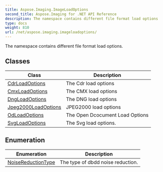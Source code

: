 ```yaml
---
title: Aspose.Imaging.ImageLoadOptions
second_title: Aspose.Imaging for .NET API Reference
description: The namespace contains different file format load options
type: docs
weight: 810
url: /net/aspose.imaging.imageloadoptions/
---
```

The namespace contains different file format load options.

## Classes

| Class | Description |
| --- | --- |
| [CdrLoadOptions](./cdrloadoptions/) | The Cdr load options |
| [CmxLoadOptions](./cmxloadoptions/) | The CMX load options |
| [DngLoadOptions](./dngloadoptions/) | The DNG load options |
| [Jpeg2000LoadOptions](./jpeg2000loadoptions/) | JPEG2000 load options |
| [OdLoadOptions](./odloadoptions/) | The Open Dcocument Load Options |
| [SvgLoadOptions](./svgloadoptions/) | The Svg load options. |
## Enumeration

| Enumeration | Description |
| --- | --- |
| [NoiseReductionType](./noisereductiontype/) | The type of dbdd noise reduction. |



